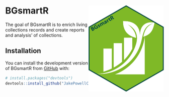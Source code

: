 
<!-- README.md is generated from README.Rmd. Please edit that file -->

# BGsmartR <a href="https://jakepowellcubg.github.io/BGR/"><img src="inst/logo.png" align="right" height="276" /></a>

<!-- badges: start -->
<!-- badges: end -->

The goal of BGsmartR is to enrich living collections records and create
reports and analysis’ of collections.

## Installation

You can install the development version of BGsmartR from
[GitHub](https://github.com/) with:

``` r
# install.packages("devtools")
devtools::install_github("JakePowellCUBG/BGSmartR")
```
